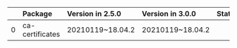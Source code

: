 <!-- markdown-link-check-disable -->

|    | Package         | Version in 2.5.0   | Version in 3.0.0   | Status   |
|---:|:----------------|:-------------------|:-------------------|:---------|
|  0 | ca-certificates | 20210119~18.04.2   | 20210119~18.04.2   |          |